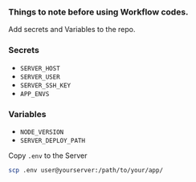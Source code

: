 ### Things to note before using Workflow codes.

Add secrets and Variables to the repo.

### Secrets
- `SERVER_HOST`
- `SERVER_USER`
- `SERVER_SSH_KEY`
- `APP_ENVS`

### Variables
- `NODE_VERSION`
- `SERVER_DEPLOY_PATH`


Copy `.env` to the Server
```sh
scp .env user@yourserver:/path/to/your/app/
```
